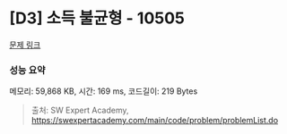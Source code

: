 # [D3] 소득 불균형 - 10505 

[문제 링크](https://swexpertacademy.com/main/code/problem/problemDetail.do?contestProbId=AXNP4CvauaMDFAXS) 

### 성능 요약

메모리: 59,868 KB, 시간: 169 ms, 코드길이: 219 Bytes



> 출처: SW Expert Academy, https://swexpertacademy.com/main/code/problem/problemList.do